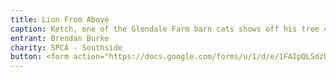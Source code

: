 ```yaml
---
title: Lion From Above
caption: Ketch, one of the Glendale Farm barn cats shows off his tree climbing prowess in an old dogwood.
entrant: Brendan Burke
charity: SPCA - Southside
button: <form action="https://docs.google.com/forms/u/1/d/e/1FAIpQLSdzUJXlkfiStgM9wHsdLnmQo1ncyQ-LC36fCKde7XZ6-dlDCw/formResponse" method="post"><div class="form-element"></div><span>Votes</span><input type="text" name="entry.547721792" required placeholder="$"></br><button type="submit" name="button">Cast Votes</button></form>
---
```

